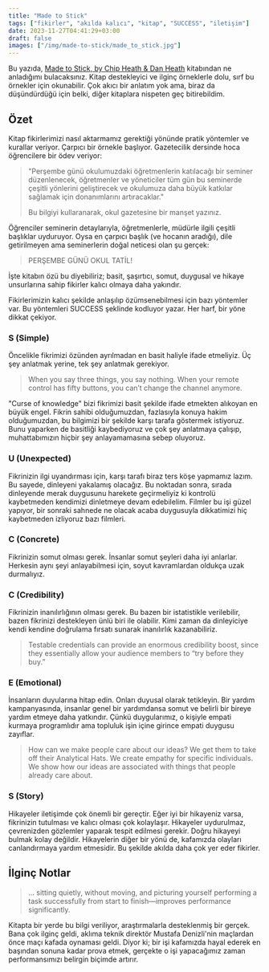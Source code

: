 ```yaml
---
title: "Made to Stick"
tags: ["fikirler", "akılda kalıcı", "kitap", "SUCCESS", "iletişim"]
date: 2023-11-27T04:41:29+03:00
draft: false
images: ["/img/made-to-stick/made_to_stick.jpg"]
---
```


Bu yazıda, [Made to Stick, by Chip Heath & Dan Heath](https://www.amazon.co.uk/dp/B0031RS2XG) kitabından ne anladığımı bulacaksınız.
Kitap destekleyici ve ilginç örneklerle dolu, sırf bu örnekler için okunabilir.
Çok akıcı bir anlatım yok ama, biraz da düşündürdüğü için belki, diğer kitaplara nispeten geç bitirebildim.

## Özet

Kitap fikirlerimizi nasıl aktarmamız gerektiği yönünde pratik yöntemler ve kurallar veriyor.
Çarpıcı bir örnekle başlıyor.
Gazetecilik dersinde hoca öğrencilere bir ödev veriyor:

> "Perşembe günü okulumuzdaki öğretmenlerin katılacağı bir seminer düzenlenecek, öğretmenler ve yöneticiler tüm gün bu seminerde çeşitli yönlerini geliştirecek ve okulumuza daha büyük katkılar sağlamak için donanımlarını artıracaklar."
>
> Bu bilgiyi kullaranarak, okul gazetesine bir manşet yazınız.

Öğrenciler seminerin detaylarıyla, öğretmenlerle, müdürle ilgili çeşitli başlıklar uyduruyor.
Oysa en çarpıcı başlık (ve hocanın aradığı), dile getirilmeyen ama seminerlerin doğal neticesi olan şu gerçek:

> PERŞEMBE GÜNÜ OKUL TATİL!

İşte kitabın özü bu diyebiliriz; basit, şaşırtıcı, somut, duygusal ve hikaye unsurlarına sahip fikirler kalıcı olmaya daha yakındır.

Fikirlerimizin kalıcı şekilde anlaşılıp özümsenebilmesi için bazı yöntemler var.
Bu yöntemleri SUCCESS şeklinde kodluyor yazar.
Her harf, bir yöne dikkat çekiyor.

### S (Simple)

Öncelikle fikrimizi özünden ayrılmadan en basit haliyle ifade etmeliyiz.
Üç şey anlatmak yerine, tek şey anlatmak gerekiyor.

> When you say three things, you say nothing. When your remote control has fifty buttons, you can’t change the channel anymore.

"Curse of knowledge" bizi fikrimizi basit şekilde ifade etmekten alıkoyan en büyük engel.
Fikrin sahibi olduğumuzdan, fazlasıyla konuya hakim olduğumuzdan, bu bilgimizi bir şekilde karşı tarafa göstermek istiyoruz.
Bunu yaparken de basitliği kaybediyoruz ve çok şey anlatmaya çalışıp, muhattabımızın hiçbir şey anlayamamasına sebep oluyoruz.

### U (Unexpected)

Fikrinizin ilgi uyandırması için, karşı tarafı biraz ters köşe yapmamız lazım.
Bu sayede, dinleyeni yakalamış olacağız.
Bu noktadan sonra, sırada dinleyende merak duygusunu harekete geçirmeliyiz ki kontrolü kaybetmeden kendimizi dinletmeye devam edebilelim.
Filmler bu işi güzel yapıyor, bir sonraki sahnede ne olacak acaba duygusuyla dikkatimizi hiç kaybetmeden izliyoruz bazı filmleri.

### C (Concrete)

Fikrinizin somut olması gerek.
İnsanlar somut şeyleri daha iyi anlarlar.
Herkesin aynı şeyi anlayabilmesi için, soyut kavramlardan oldukça uzak durmalıyız.

### C (Credibility)

Fikrinizin inanılırlığının olması gerek.
Bu bazen bir istatistikle verilebilir, bazen fikrinizi destekleyen ünlü biri ile olabilir.
Kimi zaman da dinleyiciye kendi kendine doğrulama fırsatı sunarak inanılırlık kazanabiliriz.

> Testable credentials can provide an enormous credibility boost, since they essentially allow your audience members to “try before they buy.”

### E (Emotional)

İnsanların duyularına hitap edin.
Onları duyusal olarak tetikleyin.
Bir yardım kampanyasında, insanlar genel bir yardımdansa somut ve belirli bir bireye yardım etmeye daha yatkındır.
Çünkü duygularımız, o kişiyle empati kurmaya programlıdır ama topluluk işin içine girince empati duygusu zayıflar.

> How can we make people care about our ideas? We get them to take off their Analytical Hats. We create empathy for specific individuals. We show how our ideas are associated with things that people already care about.

### S (Story)

Hikayeler iletişimde çok önemli bir gereçtir.
Eğer iyi bir hikayeniz varsa, fikrinizin tutulması ve kalıcı olması çok kolaylaşır.
Hikayeler uydurulmaz, çevrenizden gözlemler yaparak tespit edilmesi gerekir.
Doğru hikayeyi bulmak kolay değildir.
Hikayelerin diğer bir yönü de, kafamızda olayları canlandırmaya yardım etmesidir.
Bu şekilde akılda daha çok yer eder fikirler.

## İlginç Notlar

> ... sitting quietly, without moving, and picturing yourself performing a task successfully from start to finish—improves performance significantly.

Kitapta bir yerde bu bilgi veriliyor, araştırmalarla desteklenmiş bir gerçek.
Bana çok ilginç geldi, aklıma teknik direktör Mustafa Denizli'nin maçlardan önce maçı kafada oynaması geldi.
Diyor ki; bir işi kafamızda hayal ederek en başından sonuna kadar prova etmek, gerçekte o işi yapacağımız zaman performansımızı belirgin biçimde artırır.
